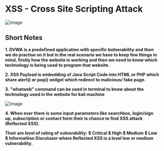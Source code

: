 # XSS - Cross Site Scripting Attack 

![image](https://user-images.githubusercontent.com/60937657/205972462-4843c529-a532-43b2-9a7a-59fa04f2729e.png)


## Short Notes

**1. DVWA is a predefined application with specific bulnerability and then we do practise on it but in the real scenario we have to keep few things in mind, firstly how the website is working and then we need to know which technology is being used to program that website.**

**2. XSS Payload is embedding of Java Script Code into HTML or PHP which share alert() or pop() widget which redirect to malicious/ fake page.** 

**3. "whatweb" command can be used in terminal to know about the technology used in the website for kali machine**

![image](https://user-images.githubusercontent.com/60937657/206000998-cc55130e-6bac-431e-8c58-002696f39cb7.png)

**4. When ever there is some input parameters like searchbox, login/sign up, subscription or contact form their is chance to find XSS attack (Reflected XSS).**

**Their are level of rating of vulnerability:
$ Critical
$ High
$ Medium
$ Low
$ Informatiion Discoluser
where Reflected XSS is a level low or medium vulnerability.**

